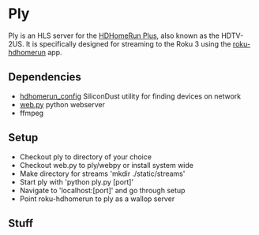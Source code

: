 # Ply
Ply is an HLS server for the [HDHomeRun Plus](http://www.silicondust.com/products/hdhomerun/hdhomerun/), also known as the HDTV-2US. 
It is specifically designed for streaming to the Roku 3 using the [roku-hdhomerun](https://github.com/computmaxer/roku-hdhomerun) app.

## Dependencies
 * [hdhomerun_config](http://www.silicondust.com/support/hdhomerun/downloads/) SiliconDust utility for finding devices on network
 * [web.py](http://webpy.org/) python webserver
 * ffmpeg

## Setup
 * Checkout ply to directory of your choice
 * Checkout web.py to ply/webpy or install system wide
 * Make directory for streams 'mkdir ./static/streams'
 * Start ply with 'python ply.py [port]'
 * Navigate to 'localhost:[port]' and go through setup
 * Point roku-hdhomerun to ply as a wallop server

## Stuff
